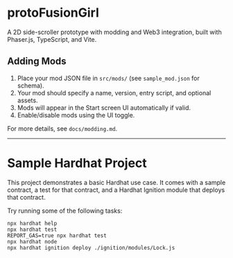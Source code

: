 # protoFusionGirl

A 2D side-scroller prototype with modding and Web3 integration, built with Phaser.js, TypeScript, and Vite.

## Adding Mods

1. Place your mod JSON file in `src/mods/` (see `sample_mod.json` for schema).
2. Your mod should specify a name, version, entry script, and optional assets.
3. Mods will appear in the Start screen UI automatically if valid.
4. Enable/disable mods using the UI toggle.

For more details, see `docs/modding.md`.

---

# Sample Hardhat Project

This project demonstrates a basic Hardhat use case. It comes with a sample contract, a test for that contract, and a Hardhat Ignition module that deploys that contract.

Try running some of the following tasks:

```shell
npx hardhat help
npx hardhat test
REPORT_GAS=true npx hardhat test
npx hardhat node
npx hardhat ignition deploy ./ignition/modules/Lock.js
```
